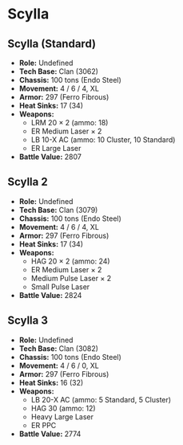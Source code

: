 # Scylla
## Scylla (Standard)
- **Role:** Undefined
- **Tech Base:** Clan (3062)
- **Chassis:** 100 tons (Endo Steel)
- **Movement:** 4 / 6 / 4, XL
- **Armor:** 297 (Ferro Fibrous)
- **Heat Sinks:** 17 (34)
- **Weapons:**
  - LRM 20 × 2 (ammo: 18)
  - ER Medium Laser × 2
  - LB 10-X AC (ammo: 10 Cluster, 10 Standard)
  - ER Large Laser
- **Battle Value:** 2807

## Scylla 2
- **Role:** Undefined
- **Tech Base:** Clan (3079)
- **Chassis:** 100 tons (Endo Steel)
- **Movement:** 4 / 6 / 4, XL
- **Armor:** 297 (Ferro Fibrous)
- **Heat Sinks:** 17 (34)
- **Weapons:**
  - HAG 20 × 2 (ammo: 24)
  - ER Medium Laser × 2
  - Medium Pulse Laser × 2
  - Small Pulse Laser
- **Battle Value:** 2824

## Scylla 3
- **Role:** Undefined
- **Tech Base:** Clan (3082)
- **Chassis:** 100 tons (Endo Steel)
- **Movement:** 4 / 6 / 0, XL
- **Armor:** 297 (Ferro Fibrous)
- **Heat Sinks:** 16 (32)
- **Weapons:**
  - LB 20-X AC (ammo: 5 Standard, 5 Cluster)
  - HAG 30 (ammo: 12)
  - Heavy Large Laser
  - ER PPC
- **Battle Value:** 2774

